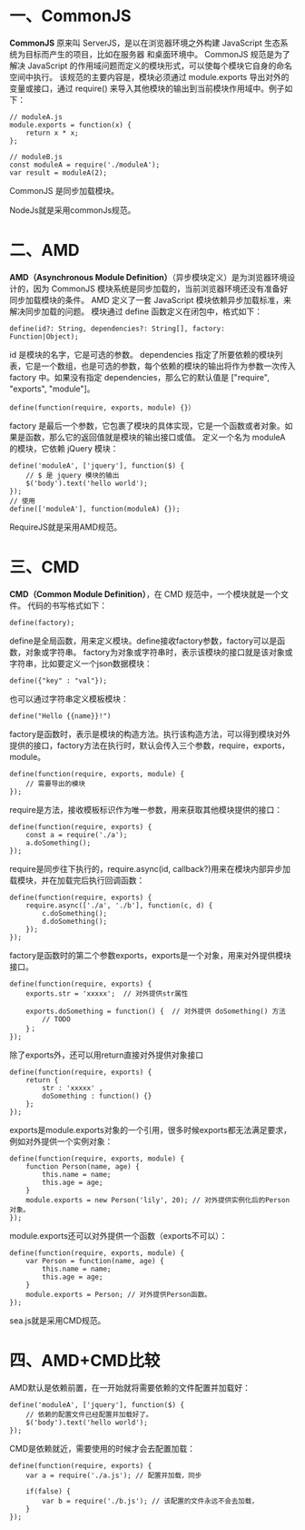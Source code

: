 # 一、CommonJS

**CommonJS** 原来叫 ServerJS，是以在浏览器环境之外构建 JavaScript 生态系统为目标而产生的项目，比如在服务器
和桌面环境中。
CommonJS 规范是为了解决 JavaScript 的作用域问题而定义的模块形式，可以使每个模块它自身的命名空间中执行。
该规范的主要内容是，模块必须通过 module.exports 导出对外的变量或接口，通过 require() 来导入其他模块的输出到当前模块作用域中。例子如下：

```
// moduleA.js
module.exports = function(x) {
    return x * x; 
};
```

```
// moduleB.js
const moduleA = require('./moduleA');
var result = moduleA(2);
```

CommonJS 是同步加载模块。

NodeJs就是采用commonJs规范。

# 二、AMD

**AMD（Asynchronous Module Definition）**（异步模块定义）是为浏览器环境设计的，因为 CommonJS 模块系统是同步加载的，当前浏览器环境还没有准备好同步加载模块的条件。
AMD 定义了一套 JavaScript 模块依赖异步加载标准，来解决同步加载的问题。
模块通过 define 函数定义在闭包中，格式如下：

```
define(id?: String, dependencies?: String[], factory: Function|Object);
```

id 是模块的名字，它是可选的参数。
dependencies 指定了所要依赖的模块列表，它是一个数组，也是可选的参数，每个依赖的模块的输出将作为参数一次传入 factory 中。如果没有指定 dependencies，那么它的默认值是 ["require", "exports", "module"]。

```
define(function(require, exports, module) {}）
```

factory 是最后一个参数，它包裹了模块的具体实现，它是一个函数或者对象。如果是函数，那么它的返回值就是模块的输出接口或值。
定义一个名为 moduleA 的模块，它依赖 jQuery 模块：

```
define('moduleA', ['jquery'], function($) {
    // $ 是 jquery 模块的输出
    $('body').text('hello world');
});
// 使用
define(['moduleA'], function(moduleA) {});
```

RequireJS就是采用AMD规范。

# 三、CMD

**CMD（Common Module Definition）**，在 CMD 规范中，一个模块就是一个文件。
代码的书写格式如下：

```
define(factory);
```

define是全局函数，用来定义模块。define接收factory参数，factory可以是函数，对象或字符串。
factory为对象或字符串时，表示该模块的接口就是该对象或字符串，比如要定义一个json数据模块：

```
define({"key" : "val"});
```

也可以通过字符串定义模板模块：

```
define("Hello {{name}}!")
```

factory是函数时，表示是模块的构造方法。执行该构造方法，可以得到模块对外提供的接口，factory方法在执行时，默认会传入三个参数，require，exports，module。

```
define(function(require, exports, module) {
    // 需要导出的模块
});
```

require是方法，接收模板标识作为唯一参数，用来获取其他模块提供的接口：

```
define(function(require, exports) {
    const a = require('./a');
    a.doSomething();
});
```

require是同步往下执行的，require.async(id, callback?)用来在模块内部异步加载模块，并在加载完后执行回调函数：

```
define(function(require, exports) {
    require.async(['./a', './b'], function(c, d) {
        c.doSomething();
        d.doSomething();
    });
});
```

factory是函数时的第二个参数exports，exports是一个对象，用来对外提供模块接口。

```
define(function(require, exports) {
    exports.str = 'xxxxx';  // 对外提供str属性
    
    exports.doSomething = function() {  // 对外提供 doSomething() 方法
        // TODO
    }；
});
```

除了exports外，还可以用return直接对外提供对象接口

```
define(function(require, exports) {
    return {
        str : 'xxxxx' ,
        doSomething : function() {}
    };
});
```

exports是module.exports对象的一个引用，很多时候exports都无法满足要求，例如对外提供一个实例对象：

```
define(function(require, exports, module) {
    function Person(name, age) {
        this.name = name;
        this.age = age;
    }
    module.exports = new Person('lily', 20); // 对外提供实例化后的Person对象。
});
```

module.exports还可以对外提供一个函数（exports不可以）：

```
define(function(require, exports, module) {
    var Person = function(name, age) {
        this.name = name;
        this.age = age;
    }
    module.exports = Person; // 对外提供Person函数。
});
```

sea.js就是采用CMD规范。

# 四、AMD+CMD比较

AMD默认是依赖前置，在一开始就将需要依赖的文件配置并加载好：

```
define('moduleA', ['jquery'], function($) {
    // 依赖的配置文件已经配置并加载好了。
    $('body').text('hello world');
});
```

CMD是依赖就近，需要使用的时候才会去配置加载：

```
define(function(require, exports) {
    var a = require('./a.js'); // 配置并加载，同步
    
    if(false) {
        var b = require('./b.js'); // 该配置的文件永远不会去加载，
    }
});
```
